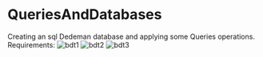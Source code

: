 # QueriesAndDatabases
Creating an sql Dedeman database and applying some Queries operations.
Requirements: 
![bdt1](https://github.com/user-attachments/assets/032be359-5942-4d0d-b2d4-c583939d4163)
![bdt2](https://github.com/user-attachments/assets/306927d6-1d13-42f6-beab-bc07b7403c8b)
![bdt3](https://github.com/user-attachments/assets/fbcc9c6a-b411-431b-9477-4e497042fff8)
